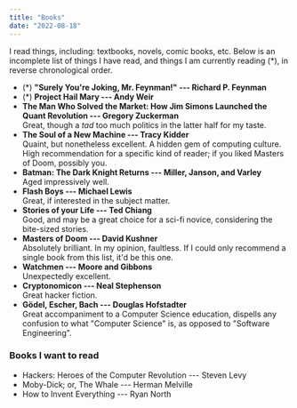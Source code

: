 ```yaml
---
title: "Books"
date: "2022-08-18"
---
```


I read things, including: textbooks, novels, comic books, etc.
Below is an incomplete list of things I have read, and things I am currently reading (*),
in reverse chronological order.

- (*) **"Surely You're Joking, Mr. Feynman!" --- Richard P. Feynman**<br>
- (*) **Project Hail Mary --- Andy Weir**<br>
- **The Man Who Solved the Market: How Jim Simons Launched the Quant Revolution --- Gregory Zuckerman**<br>
  Great, though a _tad_ too much politics in the latter half for my taste.
- **The Soul of a New Machine --- Tracy Kidder**<br>
  Quaint, but nonetheless excellent. A hidden gem of computing culture. High recommendation for a specific kind of reader; if you liked Masters of Doom, possibly you.
- **Batman: The Dark Knight Returns --- Miller, Janson, and Varley**<br>
  Aged impressively well.
- **Flash Boys --- Michael Lewis**<br>
  Great, if interested in the subject matter.
- **Stories of your Life --- Ted Chiang**<br>
  Good, and may be a great choice for a sci-fi novice, considering the bite-sized stories.
- **Masters of Doom --- David Kushner**<br>
  Absolutely brilliant. In my opinion, faultless. If I could only recommend a single book from this list, it'd be this one.
- **Watchmen --- Moore and Gibbons**<br>
  Unexpectedly excellent.
- **Cryptonomicon --- Neal Stephenson**<br>
  Great hacker fiction.
- **Gödel, Escher, Bach --- Douglas Hofstadter**<br>
  Great accompaniment to a Computer Science education, dispells any confusion to what "Computer Science" is, as opposed to "Software Engineering".

### Books I want to read

- Hackers: Heroes of the Computer Revolution --- Steven Levy
- Moby-Dick; or, The Whale --- Herman Melville
- How to Invent Everything ---  Ryan North

